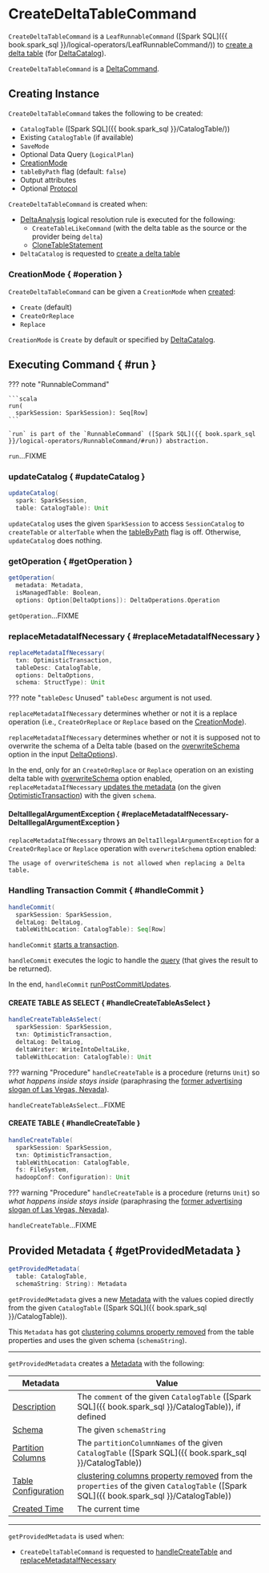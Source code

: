 # CreateDeltaTableCommand

`CreateDeltaTableCommand` is a `LeafRunnableCommand` ([Spark SQL]({{ book.spark_sql }}/logical-operators/LeafRunnableCommand/)) to [create a delta table](#run) (for [DeltaCatalog](../../DeltaCatalog.md#createDeltaTable)).

`CreateDeltaTableCommand` is a [DeltaCommand](../DeltaCommand.md).

## Creating Instance

`CreateDeltaTableCommand` takes the following to be created:

* <span id="table"> `CatalogTable` ([Spark SQL]({{ book.spark_sql }}/CatalogTable/))
* <span id="existingTableOpt"> Existing `CatalogTable` (if available)
* <span id="mode"> `SaveMode`
* <span id="query"> Optional Data Query (`LogicalPlan`)
* [CreationMode](#operation)
* <span id="tableByPath"> `tableByPath` flag (default: `false`)
* <span id="output"> Output attributes
* <span id="protocol"> Optional [Protocol](../../Protocol.md)

`CreateDeltaTableCommand` is created when:

* [DeltaAnalysis](../../DeltaAnalysis.md) logical resolution rule is executed for the following:
    * `CreateTableLikeCommand` (with the delta table as the source or the provider being `delta`)
    * [CloneTableStatement](../../DeltaAnalysis.md#resolveCloneCommand)
* `DeltaCatalog` is requested to [create a delta table](../../DeltaCatalog.md#createDeltaTable)

### CreationMode { #operation }

`CreateDeltaTableCommand` can be given a `CreationMode` when [created](#creating-instance):

* `Create` (default)
* `CreateOrReplace`
* `Replace`

`CreationMode` is `Create` by default or specified by [DeltaCatalog](../../DeltaCatalog.md#createDeltaTable).

## Executing Command { #run }

??? note "RunnableCommand"

    ```scala
    run(
      sparkSession: SparkSession): Seq[Row]
    ```

    `run` is part of the `RunnableCommand` ([Spark SQL]({{ book.spark_sql }}/logical-operators/RunnableCommand/#run)) abstraction.

`run`...FIXME

### updateCatalog { #updateCatalog }

```scala
updateCatalog(
  spark: SparkSession,
  table: CatalogTable): Unit
```

`updateCatalog` uses the given `SparkSession` to access `SessionCatalog` to `createTable` or `alterTable` when the [tableByPath](#tableByPath) flag is off. Otherwise, `updateCatalog` does nothing.

### getOperation { #getOperation }

```scala
getOperation(
  metadata: Metadata,
  isManagedTable: Boolean,
  options: Option[DeltaOptions]): DeltaOperations.Operation
```

`getOperation`...FIXME

### replaceMetadataIfNecessary { #replaceMetadataIfNecessary }

```scala
replaceMetadataIfNecessary(
  txn: OptimisticTransaction,
  tableDesc: CatalogTable,
  options: DeltaOptions,
  schema: StructType): Unit
```

??? note "`tableDesc` Unused"
    `tableDesc` argument is not used.

`replaceMetadataIfNecessary` determines whether or not it is a replace operation (i.e., `CreateOrReplace` or `Replace` based on the [CreationMode](#operation)).

`replaceMetadataIfNecessary` determines whether or not it is supposed not to overwrite the schema of a Delta table (based on the [overwriteSchema](../../spark-connector/DeltaWriteOptionsImpl.md#canOverwriteSchema) option in the input [DeltaOptions](../../spark-connector/DeltaOptions.md)).

In the end, only for an `CreateOrReplace` or `Replace` operation on an existing delta table with [overwriteSchema](../../spark-connector/DeltaWriteOptionsImpl.md#canOverwriteSchema) option enabled, `replaceMetadataIfNecessary` [updates the metadata](../../OptimisticTransactionImpl.md#updateMetadataForNewTable) (on the given [OptimisticTransaction](../../OptimisticTransaction.md)) with the given `schema`.

#### DeltaIllegalArgumentException { #replaceMetadataIfNecessary-DeltaIllegalArgumentException }

`replaceMetadataIfNecessary` throws an `DeltaIllegalArgumentException` for a `CreateOrReplace` or `Replace` operation with `overwriteSchema` option enabled:

```text
The usage of overwriteSchema is not allowed when replacing a Delta table.
```

### Handling Transaction Commit { #handleCommit }

```scala
handleCommit(
  sparkSession: SparkSession,
  deltaLog: DeltaLog,
  tableWithLocation: CatalogTable): Seq[Row]
```

`handleCommit` [starts a transaction](#startTxnForTableCreation).

`handleCommit` executes the logic to handle the [query](#query) (that gives the result to be returned).

In the end, `handleCommit` [runPostCommitUpdates](#runPostCommitUpdates).

#### CREATE TABLE AS SELECT { #handleCreateTableAsSelect }

```scala
handleCreateTableAsSelect(
  sparkSession: SparkSession,
  txn: OptimisticTransaction,
  deltaLog: DeltaLog,
  deltaWriter: WriteIntoDeltaLike,
  tableWithLocation: CatalogTable): Unit
```

??? warning "Procedure"
    `handleCreateTable` is a procedure (returns `Unit`) so _what happens inside stays inside_ (paraphrasing the [former advertising slogan of Las Vegas, Nevada](https://idioms.thefreedictionary.com/what+happens+in+Vegas+stays+in+Vegas)).

`handleCreateTableAsSelect`...FIXME

#### CREATE TABLE { #handleCreateTable }

```scala
handleCreateTable(
  sparkSession: SparkSession,
  txn: OptimisticTransaction,
  tableWithLocation: CatalogTable,
  fs: FileSystem,
  hadoopConf: Configuration): Unit
```

??? warning "Procedure"
    `handleCreateTable` is a procedure (returns `Unit`) so _what happens inside stays inside_ (paraphrasing the [former advertising slogan of Las Vegas, Nevada](https://idioms.thefreedictionary.com/what+happens+in+Vegas+stays+in+Vegas)).

`handleCreateTable`...FIXME

## Provided Metadata { #getProvidedMetadata }

```scala
getProvidedMetadata(
  table: CatalogTable,
  schemaString: String): Metadata
```

`getProvidedMetadata` gives a new [Metadata](../../Metadata.md) with the values copied directly from the given `CatalogTable` ([Spark SQL]({{ book.spark_sql }}/CatalogTable)).

This `Metadata` has got [clustering columns property removed](../../liquid-clustering/ClusteredTableUtilsBase.md#removeClusteringColumnsProperty) from the table properties and uses the given schema (`schemaString`).

---

`getProvidedMetadata` creates a [Metadata](../../Metadata.md) with the following:

Metadata | Value
---------|------
 [Description](../../Metadata.md#description) | The `comment` of the given `CatalogTable` ([Spark SQL]({{ book.spark_sql }}/CatalogTable)), if defined
 [Schema](../../Metadata.md#schemaString) | The given `schemaString`
 [Partition Columns](../../Metadata.md#partitionColumns) | The `partitionColumnNames` of the given `CatalogTable` ([Spark SQL]({{ book.spark_sql }}/CatalogTable))
 [Table Configuration](../../Metadata.md#configuration) | [clustering columns property removed](../../liquid-clustering/ClusteredTableUtilsBase.md#removeClusteringColumnsProperty) from the `properties` of the given `CatalogTable` ([Spark SQL]({{ book.spark_sql }}/CatalogTable))
 [Created Time](../../Metadata.md#createdTime) | The current time

---

`getProvidedMetadata` is used when:

* `CreateDeltaTableCommand` is requested to [handleCreateTable](#handleCreateTable) and [replaceMetadataIfNecessary](#replaceMetadataIfNecessary)
